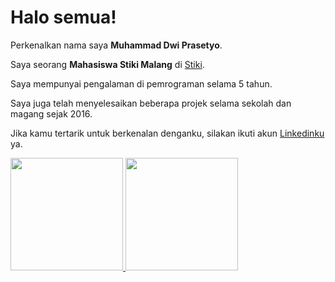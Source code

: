 # Halo semua! 

Perkenalkan nama saya **Muhammad Dwi Prasetyo**.

Saya seorang **Mahasiswa Stiki Malang** di [Stiki](https://www.stiki.ac.id).

Saya mempunyai pengalaman di pemrograman selama 5 tahun.

Saya juga telah menyelesaikan beberapa projek selama sekolah dan magang sejak 2016.

Jika kamu tertarik untuk berkenalan denganku, silakan ikuti akun [Linkedinku](https://www.linkedin.com/in/muhammad-dwi-prasetyo-33203721b/) ya.

<p align="left">
<a href="https://github.com/Prazzetyo">
  <img height="180em" src="https://github-readme-stats-eight-theta.vercel.app/api?username=Prazzetyo&show_icons=true&theme=algolia&include_all_commits=true&count_private=true"/>
  <img height="180em" src="https://github-readme-stats-eight-theta.vercel.app/api/top-langs/?username=Prazzetyo&layout=compact&langs_count=8&theme=algolia"/>
</a>
</p>

